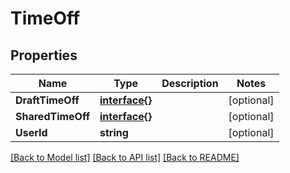 # TimeOff

## Properties

Name | Type | Description | Notes
------------ | ------------- | ------------- | -------------
**DraftTimeOff** | [**interface{}**](.md) |  | [optional] 
**SharedTimeOff** | [**interface{}**](.md) |  | [optional] 
**UserId** | **string** |  | [optional] 

[[Back to Model list]](../README.md#documentation-for-models) [[Back to API list]](../README.md#documentation-for-api-endpoints) [[Back to README]](../README.md)


